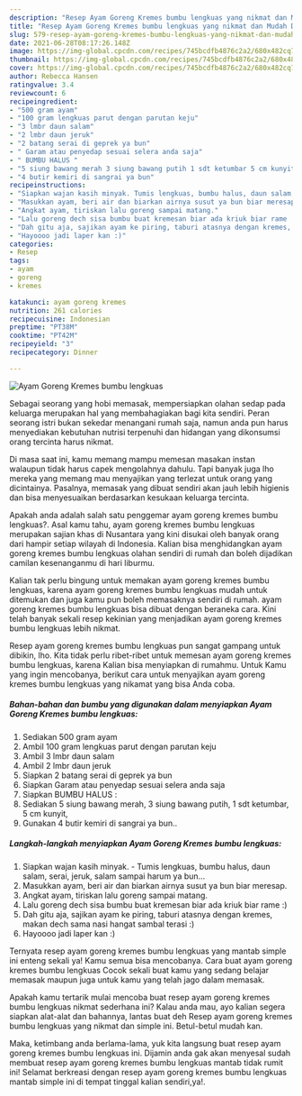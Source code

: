 ```yaml
---
description: "Resep Ayam Goreng Kremes bumbu lengkuas yang nikmat dan Mudah Dibuat"
title: "Resep Ayam Goreng Kremes bumbu lengkuas yang nikmat dan Mudah Dibuat"
slug: 579-resep-ayam-goreng-kremes-bumbu-lengkuas-yang-nikmat-dan-mudah-dibuat
date: 2021-06-28T08:17:26.148Z
image: https://img-global.cpcdn.com/recipes/745bcdfb4876c2a2/680x482cq70/ayam-goreng-kremes-bumbu-lengkuas-foto-resep-utama.jpg
thumbnail: https://img-global.cpcdn.com/recipes/745bcdfb4876c2a2/680x482cq70/ayam-goreng-kremes-bumbu-lengkuas-foto-resep-utama.jpg
cover: https://img-global.cpcdn.com/recipes/745bcdfb4876c2a2/680x482cq70/ayam-goreng-kremes-bumbu-lengkuas-foto-resep-utama.jpg
author: Rebecca Hansen
ratingvalue: 3.4
reviewcount: 6
recipeingredient:
- "500 gram ayam"
- "100 gram lengkuas parut dengan parutan keju"
- "3 lmbr daun salam"
- "2 lmbr daun jeruk"
- "2 batang serai di geprek ya bun"
- " Garam atau penyedap sesuai selera anda saja"
- " BUMBU HALUS "
- "5 siung bawang merah 3 siung bawang putih 1 sdt ketumbar 5 cm kunyit"
- "4 butir kemiri di sangrai ya bun"
recipeinstructions:
- "Siapkan wajan kasih minyak. Tumis lengkuas, bumbu halus, daun salam, serai, jeruk, salam sampai harum ya bun..."
- "Masukkan ayam, beri air dan biarkan airnya susut ya bun biar meresap."
- "Angkat ayam, tiriskan lalu goreng sampai matang."
- "Lalu goreng dech sisa bumbu buat kremesan biar ada kriuk biar rame :)"
- "Dah gitu aja, sajikan ayam ke piring, taburi atasnya dengan kremes, makan dech sama nasi hangat sambal terasi :)"
- "Hayoooo jadi laper kan :)"
categories:
- Resep
tags:
- ayam
- goreng
- kremes

katakunci: ayam goreng kremes 
nutrition: 261 calories
recipecuisine: Indonesian
preptime: "PT38M"
cooktime: "PT42M"
recipeyield: "3"
recipecategory: Dinner

---
```



![Ayam Goreng Kremes bumbu lengkuas](https://img-global.cpcdn.com/recipes/745bcdfb4876c2a2/680x482cq70/ayam-goreng-kremes-bumbu-lengkuas-foto-resep-utama.jpg)

Sebagai seorang yang hobi memasak, mempersiapkan olahan sedap pada keluarga merupakan hal yang membahagiakan bagi kita sendiri. Peran seorang istri bukan sekedar menangani rumah saja, namun anda pun harus menyediakan kebutuhan nutrisi terpenuhi dan hidangan yang dikonsumsi orang tercinta harus nikmat.

Di masa  saat ini, kamu memang mampu memesan masakan instan walaupun tidak harus capek mengolahnya dahulu. Tapi banyak juga lho mereka yang memang mau menyajikan yang terlezat untuk orang yang dicintainya. Pasalnya, memasak yang dibuat sendiri akan jauh lebih higienis dan bisa menyesuaikan berdasarkan kesukaan keluarga tercinta. 



Apakah anda adalah salah satu penggemar ayam goreng kremes bumbu lengkuas?. Asal kamu tahu, ayam goreng kremes bumbu lengkuas merupakan sajian khas di Nusantara yang kini disukai oleh banyak orang dari hampir setiap wilayah di Indonesia. Kalian bisa menghidangkan ayam goreng kremes bumbu lengkuas olahan sendiri di rumah dan boleh dijadikan camilan kesenanganmu di hari liburmu.

Kalian tak perlu bingung untuk memakan ayam goreng kremes bumbu lengkuas, karena ayam goreng kremes bumbu lengkuas mudah untuk ditemukan dan juga kamu pun boleh memasaknya sendiri di rumah. ayam goreng kremes bumbu lengkuas bisa dibuat dengan beraneka cara. Kini telah banyak sekali resep kekinian yang menjadikan ayam goreng kremes bumbu lengkuas lebih nikmat.

Resep ayam goreng kremes bumbu lengkuas pun sangat gampang untuk dibikin, lho. Kita tidak perlu ribet-ribet untuk memesan ayam goreng kremes bumbu lengkuas, karena Kalian bisa menyiapkan di rumahmu. Untuk Kamu yang ingin mencobanya, berikut cara untuk menyajikan ayam goreng kremes bumbu lengkuas yang nikamat yang bisa Anda coba.

<!--inarticleads1-->

##### Bahan-bahan dan bumbu yang digunakan dalam menyiapkan Ayam Goreng Kremes bumbu lengkuas:

1. Sediakan 500 gram ayam
1. Ambil 100 gram lengkuas parut dengan parutan keju
1. Ambil 3 lmbr daun salam
1. Ambil 2 lmbr daun jeruk
1. Siapkan 2 batang serai di geprek ya bun
1. Siapkan  Garam atau penyedap sesuai selera anda saja
1. Siapkan  BUMBU HALUS :
1. Sediakan 5 siung bawang merah, 3 siung bawang putih, 1 sdt ketumbar, 5 cm kunyit,
1. Gunakan 4 butir kemiri di sangrai ya bun..




<!--inarticleads2-->

##### Langkah-langkah menyiapkan Ayam Goreng Kremes bumbu lengkuas:

1. Siapkan wajan kasih minyak. - Tumis lengkuas, bumbu halus, daun salam, serai, jeruk, salam sampai harum ya bun...
1. Masukkan ayam, beri air dan biarkan airnya susut ya bun biar meresap.
1. Angkat ayam, tiriskan lalu goreng sampai matang.
1. Lalu goreng dech sisa bumbu buat kremesan biar ada kriuk biar rame :)
1. Dah gitu aja, sajikan ayam ke piring, taburi atasnya dengan kremes, makan dech sama nasi hangat sambal terasi :)
1. Hayoooo jadi laper kan :)




Ternyata resep ayam goreng kremes bumbu lengkuas yang mantab simple ini enteng sekali ya! Kamu semua bisa mencobanya. Cara buat ayam goreng kremes bumbu lengkuas Cocok sekali buat kamu yang sedang belajar memasak maupun juga untuk kamu yang telah jago dalam memasak.

Apakah kamu tertarik mulai mencoba buat resep ayam goreng kremes bumbu lengkuas nikmat sederhana ini? Kalau anda mau, ayo kalian segera siapkan alat-alat dan bahannya, lantas buat deh Resep ayam goreng kremes bumbu lengkuas yang nikmat dan simple ini. Betul-betul mudah kan. 

Maka, ketimbang anda berlama-lama, yuk kita langsung buat resep ayam goreng kremes bumbu lengkuas ini. Dijamin anda gak akan menyesal sudah membuat resep ayam goreng kremes bumbu lengkuas mantab tidak rumit ini! Selamat berkreasi dengan resep ayam goreng kremes bumbu lengkuas mantab simple ini di tempat tinggal kalian sendiri,ya!.

